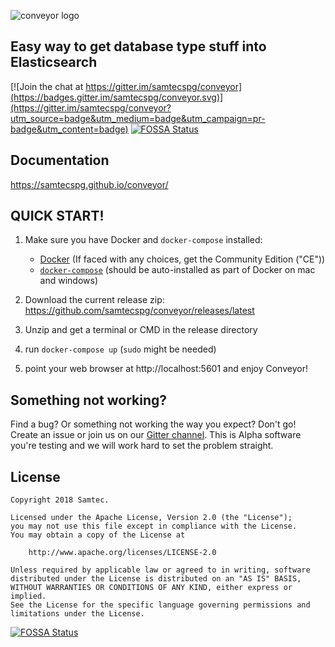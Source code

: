 ![conveyor logo](./docs/img/conveyor-logo.png)

## Easy way to get database type stuff into Elasticsearch

[![Join the chat at https://gitter.im/samtecspg/conveyor](https://badges.gitter.im/samtecspg/conveyor.svg)](https://gitter.im/samtecspg/conveyor?utm_source=badge&utm_medium=badge&utm_campaign=pr-badge&utm_content=badge)
[![FOSSA Status](https://app.fossa.io/api/projects/git%2Bgithub.com%2Fmilutz%2Fconveyor.svg?type=shield)](https://app.fossa.io/projects/git%2Bgithub.com%2Fmilutz%2Fconveyor?ref=badge_shield)

## Documentation

https://samtecspg.github.io/conveyor/

## QUICK START!

1. Make sure you have Docker and `docker-compose` installed:

    * [Docker](https://docs.docker.com/engine/installation/) (If faced with any choices, get the Community Edition ("CE"))
    * [`docker-compose`](https://docs.docker.com/compose/install/) (should be auto-installed as part of Docker on mac and windows)

2. Download the current release zip: https://github.com/samtecspg/conveyor/releases/latest

3. Unzip and get a terminal or CMD in the release directory

4. run `docker-compose up` (`sudo` might be needed)

5. point your web browser at  http://localhost:5601 and enjoy Conveyor!

## Something not working?

Find a bug? Or something not working the way you expect? Don't go! Create an issue or join us on our [Gitter channel](https://gitter.im/samtecspg/conveyor). This is Alpha software you're testing and we will work hard to set the problem straight.

## License
```
Copyright 2018 Samtec.

Licensed under the Apache License, Version 2.0 (the "License");
you may not use this file except in compliance with the License.
You may obtain a copy of the License at

    http://www.apache.org/licenses/LICENSE-2.0

Unless required by applicable law or agreed to in writing, software
distributed under the License is distributed on an "AS IS" BASIS,
WITHOUT WARRANTIES OR CONDITIONS OF ANY KIND, either express or implied.
See the License for the specific language governing permissions and
limitations under the License.
```



[![FOSSA Status](https://app.fossa.io/api/projects/git%2Bgithub.com%2Fmilutz%2Fconveyor.svg?type=large)](https://app.fossa.io/projects/git%2Bgithub.com%2Fmilutz%2Fconveyor?ref=badge_large)